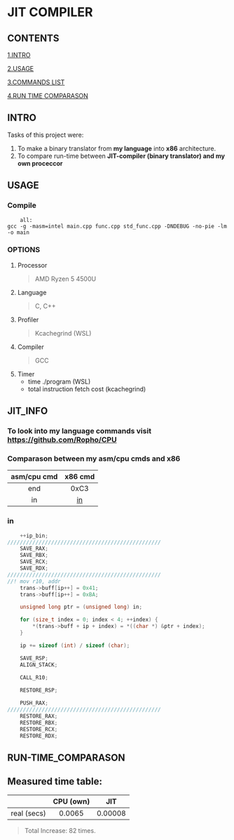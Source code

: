 # JIT COMPILER

## CONTENTS

[1.INTRO](#INTRO)


[2.USAGE](#USAGE)

[3.COMMANDS LIST](#COMMANDS-LIST)

[4.RUN TIME COMPARASON](#RUN-TIME_COMPARASON)

## INTRO

Tasks of this project were: 
1. To make a binary translator from **my language** into **x86** architecture.
2. To compare run-time between **JIT-compiler (binary translator) and my own proceccor** 



## USAGE

### Compile
		all:
	gcc -g -masm=intel main.cpp func.cpp std_func.cpp -DNDEBUG -no-pie -lm -o main	


### OPTIONS

1.  Processor
    > AMD Ryzen 5 4500U
2.  Language
    > C, C++
3.  Profiler
    > Kcachegrind (WSL)
4.  Compiler
    > GCC
5.  Timer
    + time ./program (WSL)
    + total instruction fetch cost (kcachegrind)

## JIT_INFO

### To look into **my language commands** visit https://github.com/Ropho/CPU

### Comparason between **my asm/cpu cmds and x86**

|asm/cpu cmd          |x86 cmd              |
|:-------------------:|:-------------------:|
|end 		      |0xC3                 |
|in		      |[in](#in)




### in
```c++
    ++ip_bin;
/////////////////////////////////////////////////
    SAVE_RAX;
    SAVE_RBX;
    SAVE_RCX;
    SAVE_RDX;
/////////////////////////////////////////////////
//! mov r10, addr
    trans->buff[ip++] = 0x41;
    trans->buff[ip++] = 0xBA;

    unsigned long ptr = (unsigned long) in;

    for (size_t index = 0; index < 4; ++index) {
        *(trans->buff + ip + index) = *((char *) &ptr + index);
    }

    ip += sizeof (int) / sizeof (char);

    SAVE_RSP;
    ALIGN_STACK;

    CALL_R10;
    
    RESTORE_RSP;

    PUSH_RAX;
/////////////////////////////////////////////////
    RESTORE_RAX;
    RESTORE_RBX;
    RESTORE_RCX;
    RESTORE_RDX;


```
## RUN-TIME_COMPARASON

## Measured time table:
|  	     |CPU (own) | JIT   |
|:----------:|:--------:|:-----:|
|real (secs) |0.0065    |0.00008|

> Total Increase: 82 times.
